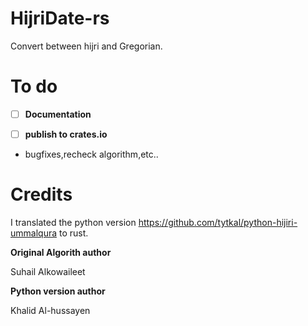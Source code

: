 # HijriDate-rs

Convert between hijri and Gregorian.

# To do

- [ ] **Documentation**

- [ ] **publish to crates.io**

- bugfixes,recheck algorithm,etc..


# Credits
I translated the python version https://github.com/tytkal/python-hijiri-ummalqura to rust.

**Original Algorith author**

Suhail Alkowaileet 

**Python version author**

Khalid Al-hussayen
